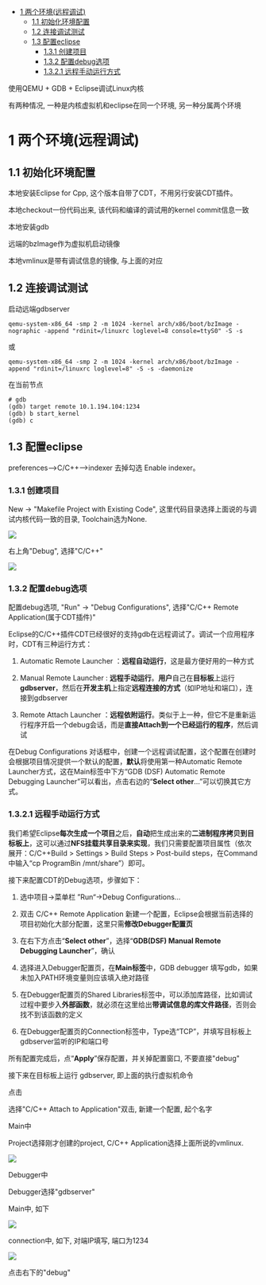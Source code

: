 
<!-- @import "[TOC]" {cmd="toc" depthFrom=1 depthTo=6 orderedList=false} -->

<!-- code_chunk_output -->

* [1 两个环境(远程调试)](#1-两个环境远程调试)
	* [1.1 初始化环境配置](#11-初始化环境配置)
	* [1.2 连接调试测试](#12-连接调试测试)
	* [1.3 配置eclipse](#13-配置eclipse)
		* [1.3.1 创建项目](#131-创建项目)
		* [1.3.2 配置debug选项](#132-配置debug选项)
		* [1.3.2.1 远程手动运行方式](#1321-远程手动运行方式)

<!-- /code_chunk_output -->

使用QEMU \+ GDB \+ Eclipse调试Linux内核

有两种情况, 一种是内核虚拟机和eclipse在同一个环境, 另一种分属两个环境

# 1 两个环境(远程调试)

## 1.1 初始化环境配置

本地安装Eclipse for Cpp, 这个版本自带了CDT，不用另行安装CDT插件。

本地checkout一份代码出来, 该代码和编译的调试用的kernel commit信息一致

本地安装gdb

远端的bzImage作为虚拟机启动镜像

本地vmlinux是带有调试信息的镜像, 与上面的对应

## 1.2 连接调试测试

启动远端gdbserver

```
qemu-system-x86_64 -smp 2 -m 1024 -kernel arch/x86/boot/bzImage -nographic -append "rdinit=/linuxrc loglevel=8 console=ttyS0" -S -s
```

或

```
qemu-system-x86_64 -smp 2 -m 1024 -kernel arch/x86/boot/bzImage -append "rdinit=/linuxrc loglevel=8" -S -s -daemonize
```

在当前节点

```
# gdb
(gdb) target remote 10.1.194.104:1234
(gdb) b start_kernel
(gdb) c
```

## 1.3 配置eclipse

preferences-->C/C++-->indexer 去掉勾选 Enable indexer。



### 1.3.1 创建项目

New → "Makefile Project with Existing Code", 这里代码目录选择上面说的与调试内核代码一致的目录, Toolchain选为None.

![](./images/2019-05-31-14-06-14.png)

右上角"Debug", 选择"C/C\+\+"

![](./images/2019-05-31-12-51-02.png)

### 1.3.2 配置debug选项

配置debug选项, "Run" → "Debug Configurations", 选择"C\/C\+\+ Remote Application(属于CDT插件)"

Eclipse的C/C++插件CDT已经很好的支持gdb在远程调试了。调试一个应用程序时，CDT有三种运行方式：

1. Automatic Remote Launcher ：**远程自动运行**，这是最方便好用的一种方式

2. Manual Remote Launcher : **远程手动运行**。**用户**自己在**目标板**上运行**gdbserver**，然后在**开发主机**上指定**远程连接的方式**（如IP地址和端口），连接到gdbserver

3. Remote Attach Launcher ：**远程依附运行**。类似于上一种，但它不是重新运行程序开启一个debug会话，而是**直接Attach到一个已经运行的程序**，然后调试

在Debug Configurations 对话框中，创建一个远程调试配置，这个配置在创建时会根据项目情况提供一个默认的配置，**默认**将使用第一种Automatic Remote Launcher方式，这在Main标签中下方“GDB (DSF) Automatic Remote Debugging Launcher”可以看出，点击右边的“**Select other**…”可以切换其它方式。

### 1.3.2.1 远程手动运行方式

我们希望Eclipse**每次生成一个项目**之后，**自动**把生成出来的**二进制程序拷贝到目标板上**，这可以通过**NFS挂载共享目录来实现**，我们只需要配置项目属性（依次展开：C/C\+\+Build > Settings > Build Steps > Post\-build steps，在Command中输入“cp ProgramBin /mnt/share”）即可。

接下来配置CDT的Debug选项，步骤如下：

1. 选中项目→菜单栏 ”Run“→Debug Configurations…

2. 双击 C/C++ Remote Application 新建一个配置，Eclipse会根据当前选择的项目初始化大部分配置，这里只需**修改Debugger配置页**

3. 在右下方点击“**Select other**”，选择“**GDB(DSF) Manual Remote Debugging Launcher**”，确认

4. 选择进入Debugger配置页，在**Main标签**中，GDB debugger 填写gdb，如果未加入PATH环境变量则应该填入绝对路径

5. 在Debugger配置页的Shared Libraries标签中，可以添加库路径，比如调试过程中要步入**外部函数**，就必须在这里给出**带调试信息的库文件路径**，否则会找不到该函数的定义

6. 在Debugger配置页的Connection标签中，Type选“TCP”，并填写目标板上gdbserver监听的IP和端口号

所有配置完成后，点“**Apply**”保存配置，并关掉配置窗口, 不要直接"debug"

接下来在目标板上运行 gdbserver, 即上面的执行虚拟机命令

点击




选择"C/C\+\+ Attach to Application"双击, 新建一个配置, 起个名字

Main中

Project选择刚才创建的project, C/C\+\+ Application选择上面所说的vmlinux. 

![](./images/2019-05-31-14-37-13.png)

Debugger中

Debugger选择"gdbserver"

Main中, 如下

![](./images/2019-05-31-14-40-39.png)

connection中, 如下, 对端IP填写, 端口为1234

![](./images/2019-05-31-14-41-04.png)

点击右下的"debug"


